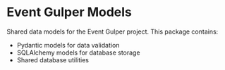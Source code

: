 # Event Gulper Models

Shared data models for the Event Gulper project. This package contains:
- Pydantic models for data validation
- SQLAlchemy models for database storage
- Shared database utilities

